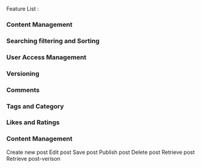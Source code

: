 Feature List :
### Content Management
### Searching filtering and Sorting
### User Access Management
### Versioning
### Comments
### Tags and Category
### Likes and Ratings

### Content Management
Create new post
Edit post
Save post
Publish post
Delete post
Retrieve post
Retrieve post-verison
